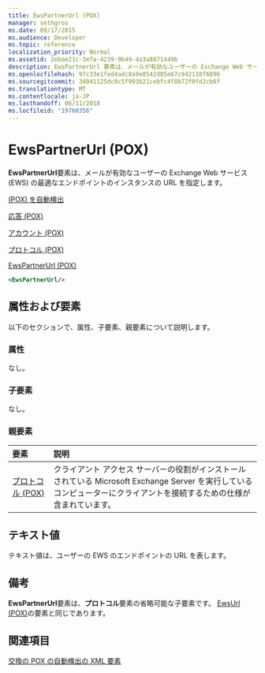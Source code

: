 ```yaml
---
title: EwsPartnerUrl (POX)
manager: sethgros
ms.date: 09/17/2015
ms.audience: Developer
ms.topic: reference
localization_priority: Normal
ms.assetid: 2ebae21c-3efa-4239-9b49-4a3a8871449b
description: EwsPartnerUrl 要素は、メールが有効なユーザーの Exchange Web サービス (EWS) の最適なエンドポイントのインスタンスの URL を指定します。
ms.openlocfilehash: 97c33e1fed4adc8a9e8542d85e67c942118f6096
ms.sourcegitcommit: 34041125dc8c5f993b21cebfc4f8b72f0fd2cb6f
ms.translationtype: MT
ms.contentlocale: ja-JP
ms.lasthandoff: 06/11/2018
ms.locfileid: "19760356"
---
```

# <a name="ewspartnerurl-pox"></a>EwsPartnerUrl (POX)

**EwsPartnerUrl**要素は、メールが有効なユーザーの Exchange Web サービス (EWS) の最適なエンドポイントのインスタンスの URL を指定します。 
  
[(POX) を自動検出](autodiscover-pox.md)
  
[応答 (POX)](response-pox.md)
  
[アカウント (POX)](account-pox.md)
  
[プロトコル (POX)](protocol-pox.md)
  
[EwsPartnerUrl (POX)](ewspartnerurl-pox.md)
  
```XML
<EwsPartnerUrl/>
```

## <a name="attributes-and-elements"></a>属性および要素

以下のセクションで、属性、子要素、親要素について説明します。
  
### <a name="attributes"></a>属性

なし。
  
### <a name="child-elements"></a>子要素

なし。
  
### <a name="parent-elements"></a>親要素

|**要素**|**説明**|
|:-----|:-----|
|[プロトコル (POX)](protocol-pox.md) <br/> |クライアント アクセス サーバーの役割がインストールされている Microsoft Exchange Server を実行しているコンピューターにクライアントを接続するための仕様が含まれています。  <br/> |
   
## <a name="text-value"></a>テキスト値

テキスト値は、ユーザーの EWS のエンドポイントの URL を表します。
  
## <a name="remarks"></a>備考

**EwsPartnerUrl**要素は、**プロトコル**要素の省略可能な子要素です。 [EwsUrl (POX)](ewsurl-pox.md)の要素と同じであります。 
  
## <a name="see-also"></a>関連項目



[交換の POX の自動検出の XML 要素](pox-autodiscover-xml-elements-for-exchange.md)

